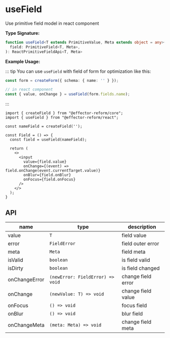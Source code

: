 # useField

Use primitive field model in react component

__Type Signature:__

```ts
function useField<T extends PrimitiveValue, Meta extends object = any>(
  field: PrimitiveField<T, Meta>,
): ReactPrimitiveFieldApi<T, Meta>
```

__Example Usage:__

::: tip
You can use `useField` with field of form for optimization like this:

```ts
const form = createForm({ schema: { name: '' } });

// in react component
const { value, onChange } = useField(form.fields.name);
```
:::

```tsx
import { createField } from "@effector-reform/core";
import { useField } from "@effector-reform/react";

const nameField = createField('');

const Field = () => {
  const field = useField(nameField);

  return (
    <>
      <input
        value={field.value}
        onChange={(event) => field.onChange(event.currentTarget.value)}
        onBlur={field.onBlur}
        onFocus={field.onFocus}
      />
    </>
  );
}
```

## API

| name          | type                             | description        |
|---------------|----------------------------------|--------------------|
| value         | `T`                              | field value        |
| error         | `FieldError`                     | field outer error  |
| meta          | `Meta`                           | field meta         |
| isValid       | `boolean`                        | is field valid     |
| isDirty       | `boolean`                        | is field changed   |
| onChangeError | `(newError: FieldError) => void` | change field error |
| onChange      | `(newValue: T) => void`          | change field value |
| onFocus       | `() => void`                     | focus field        |
| onBlur        | `() => void`                     | blur field         |
| onChangeMeta  | `(meta: Meta) => void`           | change field meta  |
